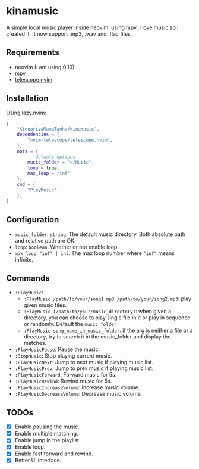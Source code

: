 # kinamusic

A simple local music player inside neovim, using [mpv](https://mpv.io/). I love music so I created it. It now support .mp3, .wav and .flac files.

## Requirements

- neovim (I am using 0.10)
- [mpv](https://mpv.io/)
- [telescope.nvim](https://github.com/nvim-telescope/telescope.nvim)

## Installation

Using lazy.nvim:

```lua
{
    "KinnariyaMamaTanha/kinamusic",
    dependencies = {
        "nvim-telescope/telescope.nvim",
    },
    opts = {
        -- default options
        music_folder = "~/Music",
        loop = true,
        max_loop = "inf"
    },
    cmd = {
        "PlayMusic",
    },
}
```

## Configuration

- `music_folder`: `string`. The default music directory. Both absolute path and relative path are OK.
- `loop`: `boolean`. Whether or not enable loop.
- `max_loop`: `"inf" | int`. The max loop number where `"inf"` means infinite.

## Commands

- `:PlayMusic`:
    - `:PlayMusic /path/to/your/song1.mp3 /path/to/your/song2.mp3`: play given music files.
    - `:PlayMusic [/path/to/your/music_directory]`: when given a directory, you can choose to play single file in it or play in sequence or randomly. Default the `music_folder`
    - `:PlayMusic song_name_in_music_folder`: if the arg is neither a file or a directory, try to search it in the music_folder and display the matches.
- `:PlayMusicPause`: Pause the music.
- `:StopMusic`: Stop playing current music.
- `:PlayMusicNext`: Jump to next music if playing music list.
- `:PlayMusicPrev`: Jump to prev music if playing music list.
- `:PlayMusicForward`: Forward music for 5s.
- `:PlayMusicRewind`: Rewind music for 5s.
- `:PlayMusicIncreaseVolume`: Increase music volume.
- `:PlayMusicDecreaseVolume`: Decrease music volume.

## TODOs

- [x] Enable pausing the music.
- [x] Enable multiple matching.
- [x] Enable jump in the playlist.
- [x] Enable loop.
- [x] Enable fast forward and rewind.
- [x] Better UI interface.
